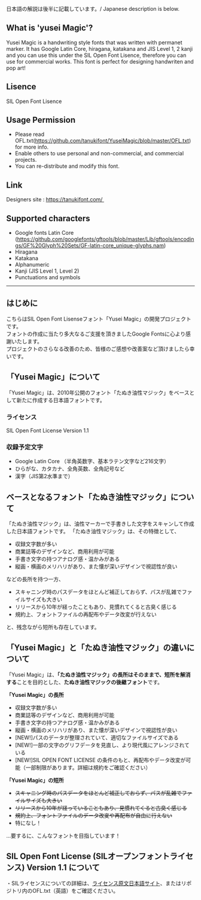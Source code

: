 日本語の解説は後半に記載しています。/ Japanese description is below.  

## What is 'yusei Magic'?
Yusei Magic is a handwriting style fonts that was written with permanet marker. It has Google Latin Core, hiragana, katakana and JIS Level 1, 2 kanji and you can use this under the SIL Open Font Lisence, therefore you can use for commercial works. This font is perfect for designing handwriten and pop art!

## Lisence
SIL Open Font Lisence

## Usage Permission
- Please read OFL.txt(https://github.com/tanukifont/YuseiMagic/blob/master/OFL.txt) for more info.
- Enable others to use personal and non-commercial, and commercial projects.
- You can re-distribute and modify this font.

## Link
Designers site : https://tanukifont.com/ 

## Supported characters
- Google fonts Latin Core (https://github.com/googlefonts/gftools/blob/master/Lib/gftools/encodings/GF%20Glyph%20Sets/GF-latin-core_unique-glyphs.nam)
- Hiragana
- Katakana
- Alphanumeric
- Kanji (JIS Level 1, Level 2)
- Punctuations and symbols

------

## はじめに
こちらはSIL Open Font Lisenseフォント「Yusei Magic」の開発プロジェクトです。  
フォントの作成に当たり多大なるご支援を頂きましたGoogle Fontsに心より感謝いたします。  
プロジェクトのさらなる改善のため、皆様のご感想や改善案など頂けましたら幸いです。 

## 「Yusei Magic」について
「Yusei Magic」は、2010年公開のフォント「たぬき油性マジック」をベースとして新たに作成する日本語フォントです。

### ライセンス
SIL Open Font License Version 1.1

### 収録予定文字
- Google Latin Core （半角英数字、基本ラテン文字など216文字）
- ひらがな、カタカナ、全角英数、全角記号など
- 漢字（JIS第2水準まで）

## ベースとなるフォント「たぬき油性マジック」について
「たぬき油性マジック」は、油性マーカーで手書きした文字をスキャンして作成した日本語フォントです。
「たぬき油性マジック」は、その特徴として、
- 収録文字数が多い
- 商業誌等のデザインなど、商用利用が可能
- 手書き文字の持つアナログ感・温かみがある
- 縦画・横画のメリハリがあり、また懐が深いデザインで視認性が良い  

などの長所を持つ一方、
- スキャニング時のパスデータをほとんど補正しておらず、パスが乱雑でファイルサイズも大きい
- リリースから10年が経ったこともあり、見慣れてくると古臭く感じる
- 規約上、フォントファイルの再配布やデータ改変が行えない  

と、残念ながら短所も存在しています。

## 「Yusei Magic」と「たぬき油性マジック」の違いについて
「Yusei Magic」は、**「たぬき油性マジック」の長所はそのままで、短所を解消する**ことを目的とした、**たぬき油性マジックの後継フォント**です。  

**「Yusei Magic」の長所**
- 収録文字数が多い
- 商業誌等のデザインなど、商用利用が可能
- 手書き文字の持つアナログ感・温かみがある
- 縦画・横画のメリハリがあり、また懐が深いデザインで視認性が良い
- \[NEW!\]パスのデータが整理されていて、適切なファイルサイズである
- \[NEW!\]一部の文字のグリフデータを見直し、より現代風にアレンジされている
- \[NEW!\]SIL OPEN FONT LICENSE の条件のもと、再配布やデータ改変が可能（一部制限があります。詳細は規約をご確認ください）

**「Yusei Magic」の短所**  
- ~~スキャニング時のパスデータをほとんど補正しておらず、パスが乱雑でファイルサイズも大きい~~
- ~~リリースから10年が経っていることもあり、見慣れてくると古臭く感じる~~
- ~~規約上、フォントファイルのデータ改変や再配布が自由に行えない~~
- 特になし！

…要するに、こんなフォントを目指しています！


## SIL Open Font License (SILオープンフォントライセンス) Version 1.1 について
・SILライセンスについての詳細は、[ライセンス原文日本語サイト](https://ja.osdn.net/projects/opensource/wiki/SIL_Open_Font_License_1.1)、またはリポジトリ内のOFL.txt（英語）をご確認ください。